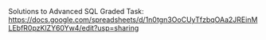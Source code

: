 Solutions to Advanced SQL Graded Task: https://docs.google.com/spreadsheets/d/1n0tgn3OoCUyTfzbqOAa2JREinMLEbfR0pzKlZY60Yw4/edit?usp=sharing
